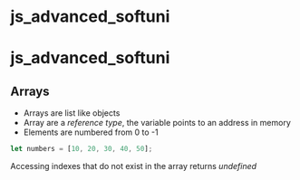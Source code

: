 # js_advanced_softuni

# js_advanced_softuni

## Arrays

- Arrays are list like objects
- Array are a _reference type_, the variable points to an address in memory
- Elements are numbered from 0 to -1

```javascript
let numbers = [10, 20, 30, 40, 50];
```

Accessing indexes that do not exist in the array returns _undefined_
